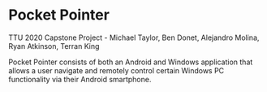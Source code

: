 # Pocket Pointer

TTU 2020 Capstone Project - Michael Taylor, Ben Donet, Alejandro Molina, Ryan Atkinson, Terran King

Pocket Pointer consists of both an Android and Windows application that allows a user navigate and remotely control certain Windows PC functionality via their Android smartphone. 

